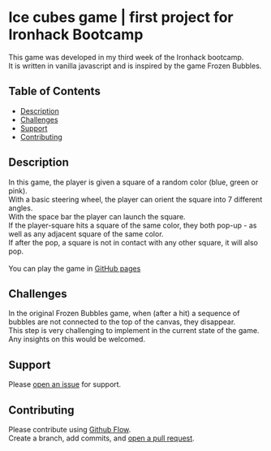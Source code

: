 # Ice cubes game | first project for Ironhack Bootcamp

This game was developed in my third week of the Ironhack bootcamp.<br>
It is written in vanilla javascript and is inspired by the game Frozen Bubbles.<br>

## Table of Contents

- [Description](#description)
- [Challenges](#challenges)
- [Support](#support)
- [Contributing](#contributing)

## Description

In this game, the player is given a square of a random color (blue, green or pink).<br>
With a basic steering wheel, the player can orient the square into 7 different angles.<br>
With the space bar the player can launch the square.<br>
If the player-square hits a square of the same color, they both pop-up - as well as any adjacent square of the same color.<br>
If after the pop, a square is not in contact with any other square, it will also pop.<br>
<br>
You can play the game in <a href="https://chloe4e.github.io/Project_1_game/" target="_blank">GitHub pages</a>

## Challenges

In the original Frozen Bubbles game, when (after a hit) a sequence of bubbles are not connected to the top of the canvas, they disappear.<br>
This step is very challenging to implement in the current state of the game.<br>
Any insights on this would be welcomed.<br>

## Support

Please [open an issue](https://github.com/chloe4E/Project_1_game/issues/new) for support.

## Contributing

Please contribute using [Github Flow](https://guides.github.com/introduction/flow/). <br>Create a branch, add commits, and [open a pull request](https://github.com/chloe4E/Project_1_game/compare/).
